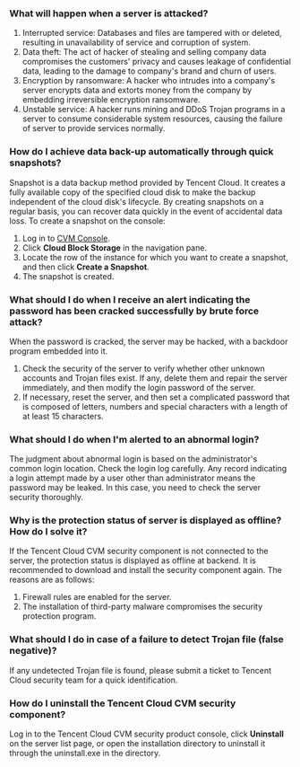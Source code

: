 ### What will happen when a server is attacked?
1. Interrupted service: Databases and files are tampered with or deleted, resulting in unavailability of service and corruption of system.
2. Data theft: The act of hacker of stealing and selling company data compromises the customers' privacy and causes leakage of confidential data, leading to the damage to company's brand and churn of users.
3. Encryption by ransomware: A hacker who intrudes into a company's server encrypts data and extorts money from the company by embedding irreversible encryption ransomware.
4. Unstable service: A hacker runs mining and DDoS Trojan programs in a server to consume considerable system resources, causing the failure of server to provide services normally.

### How do I achieve data back-up automatically through quick snapshots?
Snapshot is a data backup method provided by Tencent Cloud. It creates a fully available copy of the specified cloud disk to make the backup independent of the cloud disk's lifecycle. By creating snapshots on a regular basis, you can recover data quickly in the event of accidental data loss.
To create a snapshot on the console:
1. Log in to [CVM Console](https://console.cloud.tencent.com/cvm/overview).
2. Click **Cloud Block Storage** in the navigation pane.
3. Locate the row of the instance for which you want to create a snapshot, and then click **Create a Snapshot**.
4. The snapshot is created.
<!--
For more information, please see [Snapshot Overview](/document/product/362/5754).-->

### What should I do when I receive an alert indicating the password has been cracked successfully by brute force attack?
When the password is cracked, the server may be hacked, with a backdoor program embedded into it.
1. Check the security of the server to verify whether other unknown accounts and Trojan files exist. If any, delete them and repair the server immediately, and then modify the login password of the server.
2. If necessary, reset the server, and then set a complicated password that is composed of letters, numbers and special characters with a length of at least 15 characters.

### What should I do when I'm alerted to an abnormal login?
The judgment about abnormal login is based on the administrator's common login location. Check the login log carefully. Any record indicating a login attempt made by a user other than administrator means the password may be leaked. In this case, you need to check the server security thoroughly.

### Why is the protection status of server is displayed as offline? How do I solve it? 
If the Tencent Cloud CVM security component is not connected to the server, the protection status is displayed as offline at backend. It is recommended to download and install the security component again.
The reasons are as follows:
1. Firewall rules are enabled for the server.
2. The installation of third-party malware compromises the security protection program.

### What should I do in case of a failure to detect Trojan file (false negative)?
If any undetected Trojan file is found, please submit a ticket to Tencent Cloud security team for a quick identification.

### How do I uninstall the Tencent Cloud CVM security component?
Log in to the Tencent Cloud CVM security product console, click **Uninstall** on the server list page, or open the installation directory to uninstall it through the uninstall.exe in the directory.
